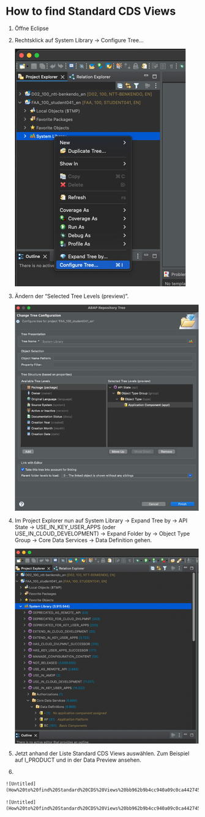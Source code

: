 # How to find Standard CDS Views

1. Öffne Eclipse
2. Rechtsklick auf System Library → Configure Tree…
    
    ![Untitled](How%20to%20find%20Standard%20CDS%20Views%20bb962b9b4cc940a09c0ca442745bed43/Untitled.png)
    
3. Ändern der “Selected Tree Levels (preview)”.
    
    ![Untitled](How%20to%20find%20Standard%20CDS%20Views%20bb962b9b4cc940a09c0ca442745bed43/Untitled%201.png)
    
4. Im Project Explorer nun auf System Library → Expand Tree by → API State → USE_IN_KEY_USER_APPS (oder USE_IN_CLOUD_DEVELOPMENT) → Expand Folder by → Object Type Group → Core Data Services → Data Definition gehen.
    
    ![Untitled](How%20to%20find%20Standard%20CDS%20Views%20bb962b9b4cc940a09c0ca442745bed43/Untitled%202.png)
    
5. Jetzt anhand der Liste Standard CDS Views auswählen. Zum Beispiel auf I_PRODUCT und in der Data Preview ansehen.
6. 
    
    ![Untitled](How%20to%20find%20Standard%20CDS%20Views%20bb962b9b4cc940a09c0ca442745bed43/Untitled%203.png)
    
    ![Untitled](How%20to%20find%20Standard%20CDS%20Views%20bb962b9b4cc940a09c0ca442745bed43/Untitled%204.png)